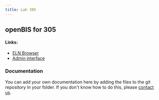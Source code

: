 ```yaml
---
title: Lab 305
---
```


## openBIS for 305

#### Links:
- [ELN Browser](https://openbis-empa-lab305.ethz.ch/)
- [Admin interface](https://openbis-empa-lab305.ethz.ch/openbis/webapp/openbis-ng-ui)

### Documentation

You can add your own documentation here by adding the files to the git repository in your folder.
If you don't know how to do this, please [contact us](/documentation/openbis/getting-started/support/).
